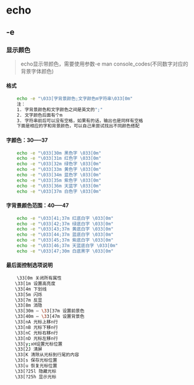 

# echo

## -e

### 显示颜色

> echo显示带颜色，需要使用参数-e
> man console_codes(不同数字对应的背景字体颜色)

#### 格式

```bash
    echo -e "\033[字背景颜色;文字颜色m字符串\033[0m"
    注：
    1. 字背景颜色和文字颜色之间是英文的";"
    2. 文字颜色后面有个m
    3. 字符串前后可以没有空格，如果有的话，输出也是同样有空格
    下面是相应的字和背景颜色，可以自己来尝试找出不同颜色搭配
```

#### 字颜色：30—–37

```bash
    echo -e "\033[30m 黑色字 \033[0m"
    echo -e "\033[31m 红色字 \033[0m"
    echo -e "\033[32m 绿色字 \033[0m"
    echo -e "\033[33m 黄色字 \033[0m"
    echo -e "\033[34m 蓝色字 \033[0m"
    echo -e "\033[35m 紫色字 \033[0m"
    echo -e "\033[36m 天蓝字 \033[0m"
    echo -e "\033[37m 白色字 \033[0m"
```

#### 字背景颜色范围：40—–47

```bash
    echo -e "\033[41;37m 红底白字 \033[0m" 
    echo -e "\033[42;37m 绿底白字 \033[0m" 
    echo -e "\033[43;37m 黄底白字 \033[0m" 
    echo -e "\033[44;37m 蓝底白字 \033[0m" 
    echo -e "\033[45;37m 紫底白字 \033[0m" 
    echo -e "\033[46;37m 天蓝底白字 \033[0m" 
    echo -e "\033[47;30m 白底黑字 \033[0m"
```

#### 最后面控制选项说明

```bash
    \33[0m 关闭所有属性 
　　\33[1m 设置高亮度 
　　\33[4m 下划线 
　　\33[5m 闪烁 
　　\33[7m 反显 
　　\33[8m 消隐 
　　\33[30m — \33[37m 设置前景色 
　　\33[40m — \33[47m 设置背景色 
　　\33[nA 光标上移n行 
　　\33[nB 光标下移n行 
　　\33[nC 光标右移n行 
　　\33[nD 光标左移n行 
　　\33[y;xH设置光标位置 
　　\33[2J 清屏 
　　\33[K 清除从光标到行尾的内容 
　　\33[s 保存光标位置 
　　\33[u 恢复光标位置 
　　\33[?25l 隐藏光标 
　　\33[?25h 显示光标
```
